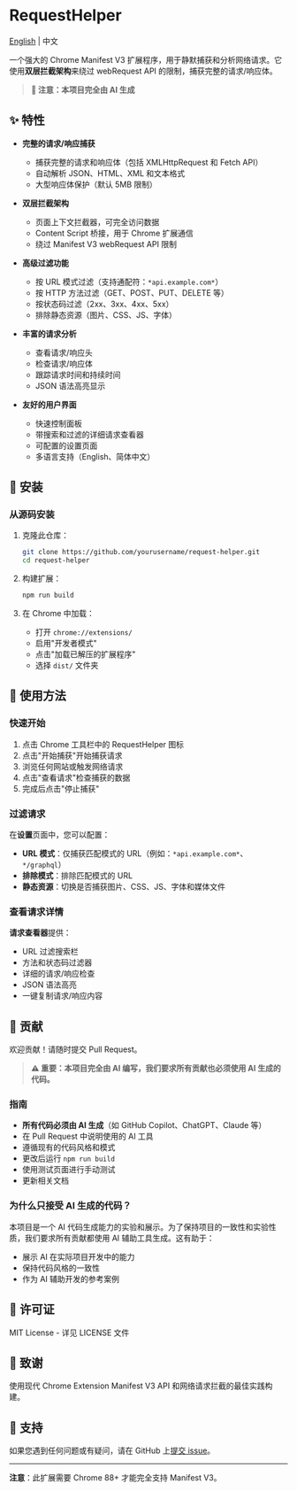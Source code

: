 # RequestHelper

[English](./README.md) | 中文

一个强大的 Chrome Manifest V3 扩展程序，用于静默捕获和分析网络请求。它使用**双层拦截架构**来绕过 webRequest API 的限制，捕获完整的请求/响应体。

> **🤖 注意：本项目完全由 AI 生成**

## ✨ 特性

- **完整的请求/响应捕获**
  - 捕获完整的请求和响应体（包括 XMLHttpRequest 和 Fetch API）
  - 自动解析 JSON、HTML、XML 和文本格式
  - 大型响应体保护（默认 5MB 限制）

- **双层拦截架构**
  - 页面上下文拦截器，可完全访问数据
  - Content Script 桥接，用于 Chrome 扩展通信
  - 绕过 Manifest V3 webRequest API 限制

- **高级过滤功能**
  - 按 URL 模式过滤（支持通配符：`*api.example.com*`）
  - 按 HTTP 方法过滤（GET、POST、PUT、DELETE 等）
  - 按状态码过滤（2xx、3xx、4xx、5xx）
  - 排除静态资源（图片、CSS、JS、字体）

- **丰富的请求分析**
  - 查看请求/响应头
  - 检查请求/响应体
  - 跟踪请求时间和持续时间
  - JSON 语法高亮显示

- **友好的用户界面**
  - 快速控制面板
  - 带搜索和过滤的详细请求查看器
  - 可配置的设置页面
  - 多语言支持（English、简体中文）

## 🚀 安装

### 从源码安装

1. 克隆此仓库：

   ```bash
   git clone https://github.com/yourusername/request-helper.git
   cd request-helper
   ```

2. 构建扩展：

   ```bash
   npm run build
   ```

3. 在 Chrome 中加载：
   - 打开 `chrome://extensions/`
   - 启用"开发者模式"
   - 点击"加载已解压的扩展程序"
   - 选择 `dist/` 文件夹

## 📖 使用方法

### 快速开始

1. 点击 Chrome 工具栏中的 RequestHelper 图标
2. 点击"开始捕获"开始捕获请求
3. 浏览任何网站或触发网络请求
4. 点击"查看请求"检查捕获的数据
5. 完成后点击"停止捕获"

### 过滤请求

在**设置**页面中，您可以配置：

- **URL 模式**：仅捕获匹配模式的 URL（例如：`*api.example.com*`、`*/graphql`）
- **排除模式**：排除匹配模式的 URL
- **静态资源**：切换是否捕获图片、CSS、JS、字体和媒体文件

### 查看请求详情

**请求查看器**提供：

- URL 过滤搜索栏
- 方法和状态码过滤器
- 详细的请求/响应检查
- JSON 语法高亮
- 一键复制请求/响应内容

## 🤝 贡献

欢迎贡献！请随时提交 Pull Request。

> **⚠️ 重要：本项目完全由 AI 编写，我们要求所有贡献也必须使用 AI 生成的代码。**

### 指南

- **所有代码必须由 AI 生成**（如 GitHub Copilot、ChatGPT、Claude 等）
- 在 Pull Request 中说明使用的 AI 工具
- 遵循现有的代码风格和模式
- 更改后运行 `npm run build`
- 使用测试页面进行手动测试
- 更新相关文档

### 为什么只接受 AI 生成的代码？

本项目是一个 AI 代码生成能力的实验和展示。为了保持项目的一致性和实验性质，我们要求所有贡献都使用 AI 辅助工具生成。这有助于：

- 展示 AI 在实际项目开发中的能力
- 保持代码风格的一致性
- 作为 AI 辅助开发的参考案例

## 📄 许可证

MIT License - 详见 LICENSE 文件

## 🙏 致谢

使用现代 Chrome Extension Manifest V3 API 和网络请求拦截的最佳实践构建。

## 📮 支持

如果您遇到任何问题或有疑问，请在 GitHub 上[提交 issue](https://github.com/yourusername/request-helper/issues)。

---

**注意**：此扩展需要 Chrome 88+ 才能完全支持 Manifest V3。
